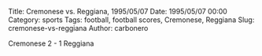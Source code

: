Title: Cremonese vs. Reggiana, 1995/05/07
Date: 1995/05/07 00:00
Category: sports
Tags: football, football scores, Cremonese, Reggiana
Slug: cremonese-vs-reggiana
Author: carbonero


Cremonese 2 - 1 Reggiana

